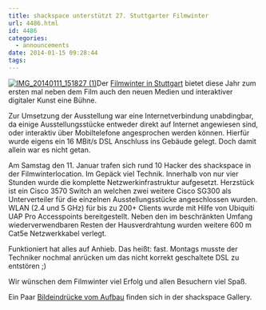 ```yaml
---
title: shackspace unterstützt 27. Stuttgarter Filmwinter
url: 4486.html
id: 4486
categories:
  - announcements
date: 2014-01-15 09:28:44
tags:
---
```


[![IMG_20140111_151827 (1)](https://blog.shackspace.de/wp-content/uploads/2014/01/IMG_20140111_151827-1-300x225.jpg)](https://blog.shackspace.de/gallery/index.php/Projekte/Filmwinter-2014/)Der [Filmwinter in Stuttgart](http://www.filmwinter.de/) bietet diese Jahr zum ersten mal neben dem Film auch den neuen Medien und interaktiver digitaler Kunst eine Bühne.

Zur Umsetzung der Ausstellung war eine Internetverbindung unabdingbar, da einige Ausstellungsstücke entweder direkt auf Internet angewiesen sind, oder interaktiv über Mobiltelefone angesprochen werden können.
Hierfür wurde eigens ein 16 MBit/s DSL Anschluss ins Gebäude gelegt. Doch damit allein war es nicht getan.

Am Samstag den 11\. Januar trafen sich rund 10 Hacker des shackspace in der Filmwinterlocation. Im Gepäck viel Technik.
Innerhalb von nur vier Stunden wurde die komplette Netzwerkinfrastruktur aufgesetzt. Herzstück ist ein Cisco 3570 Switch an welchen zwei weitere Cisco SG300 als Unterverteiler für die einzelnen Ausstellungsstücke angeschlossen wurden. WLAN (2.4 und 5 GHz) für bis zu 200+ Clients wurde mit Hilfe von Ubiquiti UAP Pro Accesspoints bereitgestellt. Neben den im beschränkten Umfang wiederverwendbaren Resten der Hausverdrahtung wurden weitere 600 m Cat5e Netzwerkkabel verlegt.

Funktioniert hat alles auf Anhieb. Das heißt: fast. Montags musste der Techniker nochmal anrücken um das nicht korrekt geschaltete DSL zu entstören ;)

Wir wünschen dem Filmwinter viel Erfolg und allen Besuchern viel Spaß.

Ein Paar [Bildeindrücke vom Aufbau](https://blog.shackspace.de/gallery/index.php/Projekte/Filmwinter-2014) finden sich in der shackspace Gallery.